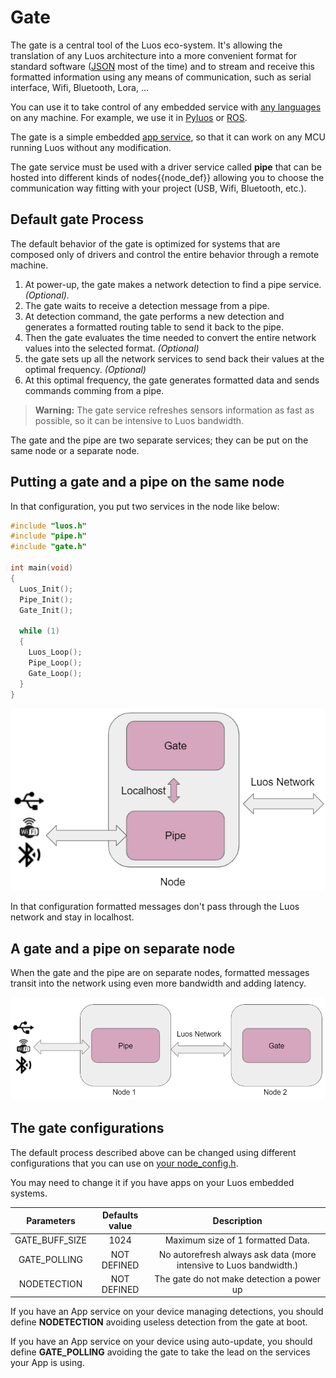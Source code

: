 # Gate

The gate is a central tool of the Luos eco-system. It's allowing the translation of any Luos architecture into a more convenient format for standard software ([JSON](../api/api.md) most of the time) and to stream and receive this formatted information using any means of communication, such as serial interface, Wifi, Bluetooth, Lora, ...

You can use it to take control of any embedded service with [any languages](../api/api.md) on any machine. For example, we use it in [Pyluos](./pyluos.md) or [ROS](./ros.md).

The gate is a simple embedded [app service](../luos-technology/services/services.md), so that it can work on any MCU running Luos without any modification.

The gate service must be used with a driver service called **pipe** that can be hosted into different kinds of <span class="cust_tooltip">nodes<span class="cust_tooltiptext">{{node_def}}</span></span> allowing you to choose the communication way fitting with your project (USB, Wifi, Bluetooth, etc.).

## Default gate Process

The default behavior of the gate is optimized for systems that are composed only of drivers and control the entire behavior through a remote machine.

 1. At power-up, the gate makes a network detection to find a pipe service. *(Optional).*
 2. The gate waits to receive a detection message from a pipe.
 3. At detection command, the gate performs a new detection and generates a formatted routing table to send it back to the pipe.
 4. Then the gate evaluates the time needed to convert the entire network values into the selected format. *(Optional)*
 5. the gate sets up all the network services to send back their values at the optimal frequency. *(Optional)*
 6. At this optimal frequency, the gate generates formatted data and sends commands comming from a pipe.

> **Warning:** The gate service refreshes sensors information as fast as possible, so it can be intensive to Luos bandwidth.

The gate and the pipe are two separate services; they can be put on the same node or a separate node.

## Putting a gate and a pipe on the same node

In that configuration, you put two services in the node like below:

```C
#include "luos.h"
#include "pipe.h"
#include "gate.h"

int main(void)
{
  Luos_Init();
  Pipe_Init();
  Gate_Init();

  while (1)
  {
    Luos_Loop();
    Pipe_Loop();
    Gate_Loop();
  }
}
```

![](../../_assets/img/gate_pipe.png)

In that configuration formatted messages don't pass through the Luos network and stay in localhost.

## A gate and a pipe on separate node

When the gate and the pipe are on separate nodes, formatted messages transit into the network using even more bandwidth and adding latency.

![](../../_assets/img/gate_pipe_separate.png)

## The gate configurations

The default process described above can be changed using different configurations that you can use on [your node_config.h](../hardware-consideration/mcu.md).

You may need to change it if you have apps on your Luos embedded systems.

| Parameters | Defaults value | Description |
| :---: | :---: | :---: |
| GATE_BUFF_SIZE | 1024 | Maximum size of 1 formatted Data.|
| GATE_POLLING | NOT DEFINED | No autorefresh always ask data (more intensive to Luos bandwidth.) |
| NODETECTION | NOT DEFINED | The gate do not make detection a power up |

If you have an App service on your device managing detections, you should define **NODETECTION** avoiding useless detection from the gate at boot.

If you have an App service on your device using auto-update, you should define **GATE_POLLING** avoiding the gate to take the lead on the services your App is using.
